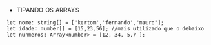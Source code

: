 - TIPANDO OS ARRAYS
```JS
let nome: string[] = ['kertom','fernando','mauro'];
let idade: number[] = [15,23,56]; //mais utilizado que o debaixo
let nunmeros: Array<number> = [12, 34, 5,7 ];
```